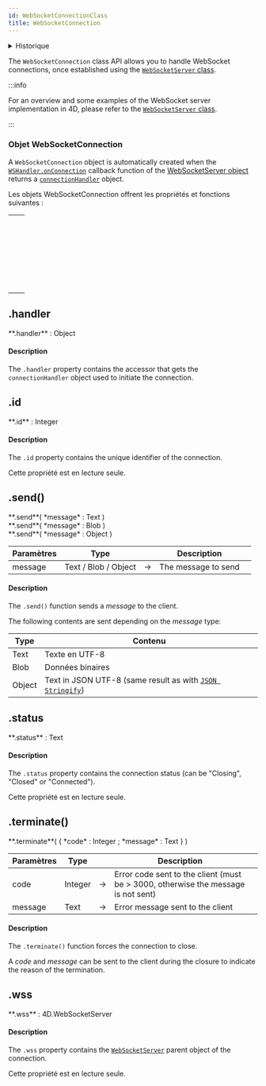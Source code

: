 ```yaml
---
id: WebSocketConnectionClass
title: WebSocketConnection
---
```


<details><summary>Historique</summary>

| Version | Modifications |
| ------- | ------------- |
| v20     | Ajout         |

</details>

The `WebSocketConnection` class API allows you to handle WebSocket connections, once established using the [`WebSocketServer` class](WebSocketServerClass.md).

:::info

For an overview and some examples of the WebSocket server implementation in 4D, please refer to the [`WebSocketServer` class](WebSocketServerClass.md).

:::

### Objet WebSocketConnection

A `WebSocketConnection` object is automatically created when the [`WSHandler.onConnection`](WebSocketServerClass.md#wsshandler-parameter) callback function of the [WebSocketServer object](WebSocketServerClass.md#4dwebsocketservernew) returns a [`connectionHandler`](WebSocketServerClass.md#connectionhandler-object) object.

Les objets WebSocketConnection offrent les propriétés et fonctions suivantes :

|                                                                                                                                                                                           |
| ----------------------------------------------------------------------------------------------------------------------------------------------------------------------------------------- |
| [<!-- INCLUDE #WebSocketConnectionClass.handler.Syntax -->](#handler)&nbsp;&nbsp;&nbsp;&nbsp;<!-- INCLUDE #WebSocketConnectionClass.handler.Summary -->               |
| [<!-- INCLUDE #WebSocketConnectionClass.id.Syntax -->](#id)&nbsp;&nbsp;&nbsp;&nbsp;<!-- INCLUDE #WebSocketConnectionClass.id.Summary -->                              |
| [<!-- INCLUDE #WebSocketConnectionClass.send().Syntax -->](#send\(\))&nbsp;&nbsp;&nbsp;&nbsp;<!-- INCLUDE #WebSocketConnectionClass.send().Summary -->                |
| [<!-- INCLUDE #WebSocketConnectionClass.status.Syntax -->](#status)&nbsp;&nbsp;&nbsp;&nbsp;<!-- INCLUDE #WebSocketConnectionClass.status.Summary -->                  |
| [<!-- INCLUDE #WebSocketConnectionClass.terminate().Syntax -->](#terminate\(\))&nbsp;&nbsp;&nbsp;&nbsp;<!-- INCLUDE #WebSocketConnectionClass.terminate().Summary --> |
| [<!-- INCLUDE #WebSocketConnectionClass.wss.Syntax -->](#wss)&nbsp;&nbsp;&nbsp;&nbsp;<!-- INCLUDE #WebSocketConnectionClass.wss.Summary -->                           |

<!-- REF #WebSocketConnectionClass.handler.Desc -->

## .handler

<!-- REF #WebSocketConnectionClass.handler.Syntax -->**.handler** : Object<!-- END REF -->

#### Description

The `.handler` property contains <!-- REF #WebSocketConnectionClass.handler.Summary -->the accessor that gets the `connectionHandler` object used to initiate the connection<!-- END REF -->.

<!-- END REF -->

<!-- REF #WebSocketConnectionClass.id.Desc -->

## .id

<!-- REF #WebSocketConnectionClass.id.Syntax -->**.id** : Integer<!-- END REF -->

#### Description

The `.id` property contains <!-- REF #WebSocketConnectionClass.id.Summary -->the unique identifier of the connection<!-- END REF -->.

Cette propriété est en lecture seule.

<!-- END REF -->

<!-- REF #WebSocketConnectionClass.send().Desc -->

## .send()

<!-- REF #WebSocketConnectionClass.send().Syntax -->**.send**( *message* : Text )<br/>**.send**( *message* : Blob )<br/>**.send**( *message* : Object )<!-- END REF -->

<!-- REF #WebSocketConnectionClass.send().Params -->

| Paramètres | Type                 |     | Description         |                  |
| ---------- | -------------------- | :-: | ------------------- | ---------------- |
| message    | Text / Blob / Object |  -> | The message to send | <!-- END REF --> |

#### Description

The `.send()` function <!-- REF #WebSocketConnectionClass.send().Summary -->sends a _message_ to the client<!-- END REF -->.

The following contents are sent depending on the _message_ type:

| Type   | Contenu                                                                                                                                 |
| ------ | --------------------------------------------------------------------------------------------------------------------------------------- |
| Text   | Texte en UTF-8                                                                                                                          |
| Blob   | Données binaires                                                                                                                        |
| Object | Text in JSON UTF-8 (same result as with [`JSON Stringify`](https://doc.4d.com/4dv19R/help/command/en/page1217.html)) |

<!-- END REF -->

<!-- REF #WebSocketConnectionClass.status.Desc -->

## .status

<!-- REF #WebSocketConnectionClass.status.Syntax -->**.status** : Text<!-- END REF -->

#### Description

The `.status` property contains <!-- REF #WebSocketConnectionClass.status.Summary -->the connection status (can be "Closing", "Closed" or  "Connected")<!-- END REF -->.

Cette propriété est en lecture seule.

<!-- END REF -->

<!-- REF #WebSocketConnectionClass.terminate().Desc -->

## .terminate()

<!-- REF #WebSocketConnectionClass.terminate().Syntax -->**.terminate**( { *code* : Integer ; *message* : Text } )<!-- END REF -->

<!-- REF #WebSocketConnectionClass.terminate().Params -->

| Paramètres | Type    |     | Description                                                                                          |                  |
| ---------- | ------- | :-: | ---------------------------------------------------------------------------------------------------- | ---------------- |
| code       | Integer |  -> | Error code sent to the client (must be > 3000, otherwise the message is not sent) |                  |
| message    | Text    |  -> | Error message sent to the client                                                                     | <!-- END REF --> |

#### Description

The `.terminate()` function <!-- REF #WebSocketConnectionClass.terminate().Summary -->forces the connection to close<!-- END REF -->.

A _code_ and _message_ can be sent to the client during the closure to indicate the reason of the termination.

<!-- END REF -->

<!-- REF #WebSocketConnectionClass.wss.Desc -->

## .wss

<!-- REF #WebSocketConnectionClass.wss.Syntax -->**.wss** : 4D.WebSocketServer<!-- END REF -->

#### Description

The `.wss` property contains <!-- REF #WebSocketConnectionClass.wss.Summary -->the [`WebSocketServer`](WebSocketServerClass.md#4dwebsocketservernew) parent object of the connection<!-- END REF -->.

Cette propriété est en lecture seule.

<!-- END REF -->
